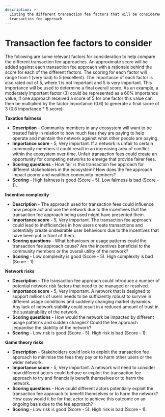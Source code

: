 ```yaml
---
description: >-
  Listing the different transaction fee factors that will be considered for each
  transaction fee approach
---
```


# Transaction fee factors to consider

The following are some relevant factors for consideration to help compare the different transaction fee approaches. An approximate score will be added against each transaction fee approach with a rationale behind the score for each of the different factors. The scoring for each factor will range from 1 (very bad) to 5 (excellent). The importance of each factor is also rated out of 5, where 1 is not important and 5 is very important. This importance will be used to determine a final overall score. As an example, a moderately important factor (3) could be represented as a 60% importance value, if one approach received a score of 5 for one factor this value can then be multiplied by the factor importance (0.6) to generate a final score of 3 (0.6 importance \* 5 score).



**Taxation fairness**

* **Description** - Community members in any ecosystem will want to be treated fairly in relation to how much fees they are paying to help operate and maintain the network against what other people are paying.
* **Importance score** - 5, Very important. If a network is unfair to certain community members it could result in an increasing area of conflict within the ecosystem over time. Unfair transaction fees could create an opportunity for competing networks to emerge that provide fairer fees.
* **Scoring questions** - How fair is this transaction fee approach for different stakeholders in the ecosystem? How does the fee approach impact poorer and wealthier community members?
* **Scoring** - High fairness is good (Score - 5). Low fairness is bad (Score - 1).



**Incentive complexity**

* **Description** - The approach used for transaction fees could influence how people act and use the network due to the incentives that the transaction fee approach being used might have presented them.
* **Importance score** - 5, Very important. The transaction fee approach could lead to inefficiencies in how users create transactions and potentially create undesirable user behaviours due to the incentives that have been put in front of them.
* **Scoring questions** - What behaviours or usage patterns could the transaction fee approach cause? Are the incentives beneficial to the community members or the overall utility of the network?
* **Scoring** - Low complexity is good (Score - 5). High complexity is bad (Score - 1).



**Network risks**

* **Description** - The transaction fee approach could introduce a number of potential network risk factors that need to be managed or resolved.
* **Importance score** - 5, Very important. A network that is designed to support millions of users needs to be sufficiently robust to survive in different usage conditions and suddenly changing market dynamics. Any lack of network stability could result in a reduced amount of trust in the sustainability of the network.
* **Scoring questions** - How would the network be impacted by different usage patterns and sudden changes? Could the fee approach jeopardise the stability of the network?
* **Scoring** - Low risk is good (Score - 5). High risk is bad (Score - 1).



**Game theory risks**

* **Description** - Stakeholders could look to exploit the transaction fee approach to minimise the fees they pay or to harm other users or the wider network.
* **Importance score** - 5, Very important. A network will need to consider how different actors could behave or exploit the transaction fee approach to try and financially benefit themselves or to harm the network.
* **Scoring questions** - How could different actors potentially exploit the transaction fee approach to benefit themselves or to harm the network? How easy would it be for that actor to achieve this outcome on an ongoing basis due to the fee approach?
* **Scoring** - Low risk is good (Score - 5). High risk is bad (Score - 1).
